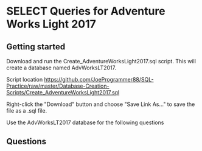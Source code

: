 # SELECT Queries for Adventure Works Light 2017


## Getting started

Download and run the Create_AdventureWorksLight2017.sql script. This
will create a database named AdvWorksLT2017.

Script location https://github.com/JoeProgrammer88/SQL-Practice/raw/master/Database-Creation-Scripts/Create_AdventureWorksLight2017.sql

Right-click the "Download" button and choose "Save Link As..." to save the file as a .sql file.

Use the AdvWorksLT2017 database for the following questions

## Questions

